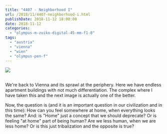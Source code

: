 ```yaml
---
title: "4407 - Neighborhood I"
url: /2018/11/4407-neighborhood-i.html
publishDate: 2018-11-12 18:00:00
date: 2018-11-12
categories: 
  - "olympus-m-zuiko-digital-45-mm-f1-8"
tags: 
  - "austria"
  - "vienna"
  - "wien"
  - "olympus-pen-f"
---
```

<div class="container">
<div class="center"><a target="_blank" href="https://d25zfm9zpd7gm5.cloudfront.net/1200x1200/2017/20170809_075159_lr.jpg"><img class="webfeedsFeaturedVisual" src="https://d25zfm9zpd7gm5.cloudfront.net/0600x0600/2017/20170809_075159_lr.jpg" /></a></div>
</div>
<br />

We're back to Vienna and its sprawl at the periphery. Here we have
endless apartment buildings with not much differentiation. The
complex where I have taken this and the next image is actually one
of the better.

Now, the question is (and it is an important question in our
civilization and in this time): How can you feel somewhere at home,
when everything looks the same? And: is "Home" just a concept that
we should deprecate? Or is feeling "at home" part of being human?
Are we less human, when we are less home? Or is this just
tribalization and the opposite is true?